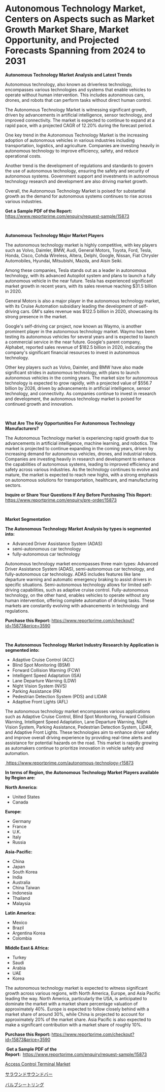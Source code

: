 <p><h1>Autonomous Technology Market, Centers on Aspects such as Market Growth Market Share, Market Opportunity, and Projected Forecasts Spanning from 2024 to 2031</h1></p><p><strong>Autonomous Technology Market Analysis and Latest Trends</strong></p>
<p><p>Autonomous technology, also known as driverless technology, encompasses various technologies and systems that enable vehicles to operate without human intervention. This includes autonomous cars, drones, and robots that can perform tasks without direct human control. </p><p>The Autonomous Technology Market is witnessing significant growth, driven by advancements in artificial intelligence, sensor technology, and improved connectivity. The market is expected to continue to expand at a rapid pace, with a projected CAGR of 12.20% during the forecast period. </p><p>One key trend in the Autonomous Technology Market is the increasing adoption of autonomous vehicles in various industries including transportation, logistics, and agriculture. Companies are investing heavily in autonomous technology to improve efficiency, safety, and reduce operational costs. </p><p>Another trend is the development of regulations and standards to govern the use of autonomous technology, ensuring the safety and security of autonomous systems. Government support and investments in autonomous technology research and development are also driving market growth. </p><p>Overall, the Autonomous Technology Market is poised for substantial growth as the demand for autonomous systems continues to rise across various industries.</p></p>
<p><strong>Get a Sample PDF of the Report:&nbsp;</strong> <a href="https://www.reportprime.com/enquiry/request-sample/15873">https://www.reportprime.com/enquiry/request-sample/15873</a></p>
<p>&nbsp;</p>
<p><strong>Autonomous Technology Major Market Players</strong></p>
<p><p>The autonomous technology market is highly competitive, with key players such as Volvo, Daimler, BMW, Audi, General Motors, Toyota, Ford, Tesla, Honda, Cisco, Cohda Wireless, Altera, Delphi, Google, Nissan, Fiat Chrysler Automobiles, Hyundai, Mitsubishi, Mazda, and Aisin Seiki.</p><p>Among these companies, Tesla stands out as a leader in autonomous technology, with its advanced Autopilot system and plans to launch a fully autonomous vehicle in the near future. Tesla has experienced significant market growth in recent years, with its sales revenue reaching $31.5 billion in 2020.</p><p>General Motors is also a major player in the autonomous technology market, with its Cruise Automation subsidiary leading the development of self-driving cars. GM's sales revenue was $122.5 billion in 2020, showcasing its strong presence in the market.</p><p>Google's self-driving car project, now known as Waymo, is another prominent player in the autonomous technology market. Waymo has been testing its autonomous vehicles for several years and is expected to launch a commercial service in the near future. Google's parent company, Alphabet, reported sales revenue of $182.5 billion in 2020, indicating the company's significant financial resources to invest in autonomous technology.</p><p>Other key players such as Volvo, Daimler, and BMW have also made significant strides in autonomous technology, with plans to launch autonomous vehicles in the coming years. The market size for autonomous technology is expected to grow rapidly, with a projected value of $556.7 billion by 2026, driven by advancements in artificial intelligence, sensor technology, and connectivity. As companies continue to invest in research and development, the autonomous technology market is poised for continued growth and innovation.</p></p>
<p>&nbsp;</p>
<p><strong>What Are The Key Opportunities For Autonomous Technology Manufacturers?</strong></p>
<p><p>The Autonomous Technology market is experiencing rapid growth due to advancements in artificial intelligence, machine learning, and robotics. The market is projected to continue expanding in the coming years, driven by increasing demand for autonomous vehicles, drones, and industrial robots. Companies are investing heavily in research and development to enhance the capabilities of autonomous systems, leading to improved efficiency and safety across various industries. As the technology continues to evolve and mature, the market is expected to reach new highs, with a strong emphasis on autonomous solutions for transportation, healthcare, and manufacturing sectors.</p></p>
<p><strong>Inquire or Share Your Questions If Any Before Purchasing This Report:</strong> <a href="https://www.reportprime.com/enquiry/pre-order/15873">https://www.reportprime.com/enquiry/pre-order/15873</a></p>
<p>&nbsp;</p>
<p><strong>Market Segmentation</strong></p>
<p><strong>The Autonomous Technology Market Analysis by types is segmented into:</strong></p>
<p><ul><li>Advanced Driver Assistance System (ADAS)</li><li>semi-autonomous car technology</li><li>fully-autonomous car technology</li></ul></p>
<p><p>Autonomous technology market encompasses three main types: Advanced Driver Assistance System (ADAS), semi-autonomous car technology, and fully-autonomous car technology. ADAS includes features like lane departure warning and automatic emergency braking to assist drivers in specific situations. Semi-autonomous technology allows for limited self-driving capabilities, such as adaptive cruise control. Fully-autonomous technology, on the other hand, enables vehicles to operate without any human intervention, offering complete automation of driving tasks. These markets are constantly evolving with advancements in technology and regulations.</p></p>
<p><strong>Purchase this Report:&nbsp;</strong><a href="https://www.reportprime.com/checkout?id=15873&price=3590">https://www.reportprime.com/checkout?id=15873&price=3590</a></p>
<p>&nbsp;</p>
<p><strong>The Autonomous Technology Market Industry Research by Application is segmented into:</strong></p>
<p><ul><li>Adaptive Cruise Control (ACC)</li><li>Blind Spot Monitoring (BSM)</li><li>Forward Collision Warning (FCW)</li><li>Intelligent Speed Adaptation (ISA)</li><li>Lane Departure Warning (LDW)</li><li>Night Vision System (NVS)</li><li>Parking Assistance (PA)</li><li>Pedestrian Detection System (PDS) and LIDAR</li><li>Adaptive Front Lights (AFL)</li></ul></p>
<p><p>The autonomous technology market encompasses various applications such as Adaptive Cruise Control, Blind Spot Monitoring, Forward Collision Warning, Intelligent Speed Adaptation, Lane Departure Warning, Night Vision System, Parking Assistance, Pedestrian Detection System, LIDAR, and Adaptive Front Lights. These technologies aim to enhance driver safety and improve overall driving experience by providing real-time alerts and assistance for potential hazards on the road. This market is rapidly growing as automakers continue to prioritize innovation in vehicle safety and automation.</p></p>
<p><a href="https://www.reportprime.com/autonomous-technology-r15873">&nbsp;https://www.reportprime.com/autonomous-technology-r15873</a></p>
<p><strong>In terms of Region, the Autonomous Technology Market Players available by Region are:</strong></p>
<p>
    <p> <strong> North America: </strong>
        <ul>
            <li>United States</li>
            <li>Canada</li>
        </ul>
        </p> 
    <p> <strong> Europe: </strong>
        <ul>
            <li>Germany</li>
            <li>France</li>
            <li>U.K.</li>
            <li>Italy</li>
            <li>Russia</li>
        </ul>
        </p> 
    <p> <strong> Asia-Pacific: </strong>
        <ul>
            <li>China</li>
            <li>Japan</li>
            <li>South Korea</li>
            <li>India</li>
            <li>Australia</li>
            <li>China Taiwan</li>
            <li>Indonesia</li>
            <li>Thailand</li>
            <li>Malaysia</li>
        </ul>
        </p> 
    <p> <strong> Latin America: </strong>
        <ul>
            <li>Mexico</li>
            <li>Brazil</li>
            <li>Argentina Korea</li>
            <li>Colombia</li>
        </ul>
        </p> 
    <p> <strong> Middle East & Africa: </strong>
        <ul>
            <li>Turkey</li>
            <li>Saudi</li>
            <li>Arabia</li>
            <li>UAE</li>
            <li>Korea</li>
        </ul>
    </p>
    </p>
<p><p>The autonomous technology market is expected to witness significant growth across various regions, with North America, Europe, and Asia Pacific leading the way. North America, particularly the USA, is anticipated to dominate the market with a market share percentage valuation of approximately 40%. Europe is expected to follow closely behind with a market share of around 30%, while China is projected to account for approximately 20% of the market share. Asia Pacific is also expected to make a significant contribution with a market share of roughly 10%.</p></p>
<p><strong>Purchase this Report: </strong><a href="https://www.reportprime.com/checkout?id=15873&price=3590">https://www.reportprime.com/checkout?id=15873&price=3590</a></p>
<p>&nbsp;<strong>Get a Sample PDF of the Report:&nbsp;&nbsp;</strong><a href="https://www.reportprime.com/enquiry/request-sample/15873">https://www.reportprime.com/enquiry/request-sample/15873</a></p>
<p><strong></strong></p>
<p><p><a href="https://github.com/NorbertYates/Market-Research-Report-List-4/blob/main/access-control-terminal-market.md">Access Control Terminal Market</a></p><p><a href="https://medium.com/@austinjames1907/%E3%82%B5%E3%83%A9%E3%82%A6%E3%83%B3%E3%83%89%E3%82%B5%E3%82%A6%E3%83%B3%E3%83%89%E3%83%90%E3%83%BC%E3%82%BA%E5%B8%82%E5%A0%B4%E8%A6%8F%E6%A8%A1-%E5%B8%82%E5%A0%B4%E5%8B%95%E5%90%91%E3%81%A8%E5%B8%82%E5%A0%B4%E4%BA%88%E6%B8%AC-2024%E5%B9%B4%E3%81%8B%E3%82%892031%E5%B9%B4-09e3da137db0">サラウンドサウンドバー</a></p><p><a href="https://medium.com/@jaylonlesch1993/%E3%83%90%E3%83%AB%E3%83%96%E3%82%B7%E3%83%BC%E3%83%88%E3%83%AA%E3%83%B3%E3%82%B0%E5%B8%82%E5%A0%B4-%E6%88%90%E5%8A%9F%E3%81%97%E3%81%9F%E3%83%93%E3%82%B8%E3%83%8D%E3%82%B9%E6%88%A6%E7%95%A5%E3%81%AE%E9%8D%B52031%E5%B9%B4%E3%81%BE%E3%81%A7%E3%81%AE%E4%BA%88%E6%B8%AC-9349b62f5e25">バルブシートリング</a></p></p>
